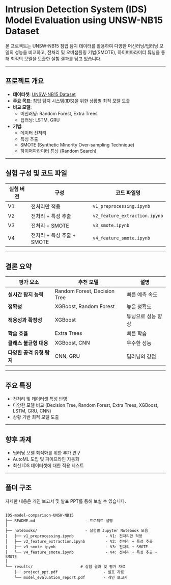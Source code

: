 # Intrusion Detection System (IDS) Model Evaluation using UNSW-NB15 Dataset

본 프로젝트는 UNSW-NB15 침입 탐지 데이터를 활용하여 다양한 머신러닝/딥러닝 모델의 성능을 비교하고, 전처리 및 오버샘플링 기법(SMOTE), 하이퍼파라미터 튜닝을 통해 최적의 모델을 도출한 실험 결과를 담고 있습니다.

---

## 프로젝트 개요

- **데이터셋**: [UNSW-NB15 Dataset](https://research.unsw.edu.au/projects/unsw-nb15-dataset)
- **주요 목표**: 침입 탐지 시스템(IDS)을 위한 상황별 최적 모델 도출
- **비교 모델**:
  - 머신러닝: Random Forest, Extra Trees
  - 딥러닝: LSTM, GRU
- **기법**:
  - 데이터 전처리
  - 특성 추출
  - SMOTE (Synthetic Minority Over-sampling Technique)
  - 하이퍼파라미터 튜닝 (Random Search)

---

## 실험 구성 및 코드 파일

| 실험 버전 | 구성 | 코드 파일명 |
|-----------|------|-------------|
| V1 | 전처리만 적용 | `v1_preprocessing.ipynb` |
| V2 | 전처리 + 특성 추출 | `v2_feature_extraction.ipynb` |
| V3 | 전처리 + SMOTE | `v3_smote.ipynb` |
| V4 | 전처리 + 특성 추출 + SMOTE | `v4_feature_smote.ipynb` |

---

## 결론 요약

| 평가 요소 | 추천 모델 | 설명 |
|-----------|-----------|------|
| **실시간 탐지 능력** | Random Forest, Decision Tree | 빠른 예측 속도 |
| **정확성** | XGBoost, Random Forest | 높은 정확도 |
| **적응성과 확장성** | XGBoost | 튜닝으로 성능 향상 |
| **학습 효율** | Extra Trees | 빠른 학습 |
| **클래스 불균형 대응** | XGBoost, CNN | 우수한 성능 |
| **다양한 공격 유형 탐지** | CNN, GRU | 딥러닝의 강점 |

---

## 주요 특징

- 전처리 및 데이터셋 특성 반영
- 다양한 모델 비교 (Decision Tree, Random Forest, Extra Trees, XGBoost, LSTM, GRU, CNN)
- 상황 기반 최적 모델 도출

---

## 향후 과제

- 딥러닝 모델 최적화를 위한 추가 연구
- AutoML 도입 및 파이프라인 자동화
- 최신 IDS 데이터셋에 대한 적용 테스트

---

## 폴더 구조
자세한 내용은 개인 보고서 및 발표 PPT를 통해 보실 수 있습니다.

<pre><code>
IDS-model-comparison-UNSW-NB15
├── README.md                      - 프로젝트 설명
│
├── notebooks/                     - 실험별 Jupyter Notebook 모음
│   ├── v1_preprocessing.ipynb              - V1: 전처리만 적용
│   ├── v2_feature_extraction.ipynb         - V2: 전처리 + 특성 추출
│   ├── v3_smote.ipynb                      - V3: 전처리 + SMOTE
│   └── v4_feature_smote.ipynb              - V4: 전처리 + 특성 추출 + SMOTE
│
└── results/                     # 실험 결과 및 평가 자료
    ├── project_ppt.pdf                    - 발표 자료
    └── model_evaluation_report.pdf        - 개인 보고서
</code></pre>
